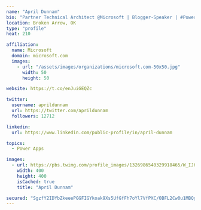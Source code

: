 ```yaml
---
name: "April Dunnam"
bio: "Partner Technical Architect @Microsoft | Blogger-Speaker | #PowerApps, #PowerAutomate, #Office365, #SharePoint | #WIT | #Karaoke Queen"
location: Broken Arrow, OK
type: "profile"
heat: 210

affiliation:
  name: Microsoft
  domain: microsoft.com
  images:
    - url: "/assets/images/organizations/microsoft.com-50x50.jpg"
      width: 50
      height: 50

website: https://t.co/enJuiGEQZc

twitter:
  username: aprildunnam
  url: https://twitter.com/aprildunnam
  followers: 12712

linkedin:
  url: https://www.linkedin.com/public-profile/in/april-dunnam

topics:
  - Power Apps

images:
  - url: https://pbs.twimg.com/profile_images/1326986540329918465/W_IJ6Ih2_400x400.jpg
    width: 400
    height: 400
    isCached: true
    title: "April Dunnam"

secured: "SgzfY2IDYbZkeeePGGFIGYkoak9Xs5UfGfFh7oYl7VfPXC/OBFL2Cw0u1MBQgCOdAqerFjT9osavQY/GmjKvineuVShs1i6CStJNVhuwz2NKr8Qno9f3Ve2WYlLf5jByWBwu3XyheZX/BbrUYZQG33FMuS917F7Fqukk65z+3fm7R5xRMOFWRuttHHll5AM2J+nrLAYhA7Wt0xic7KgmIR3H375c3RpDnYd05AFzD+exOO89o7Jz9IuQies2e73Gxu6i7U/9prKSFDUJjTzlm9LdibyQ3Jc5T61HKel/cro0m5Q+XSyKbxhZlQs8H8I6e05g+vcrHbl3j5oQlZE/esr8IkdQMulvKrQftxeGNNqyNN7vAs0GjpzwKryOHOvC5a+f7rHT/FEuyLAlbFS8QD1P+GFncudOPuOrQEDGLcg=;Zq6g3joHVFzmHL/G4zUteA=="
---
```


